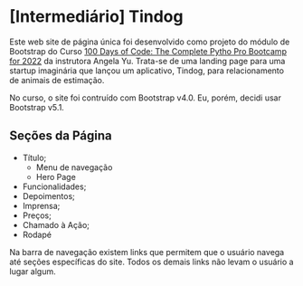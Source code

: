 # [Intermediário] Tindog

Este web site de página única foi desenvolvido como projeto do módulo de Bootstrap do
Curso [100 Days of Code: The Complete Pytho Pro Bootcamp for 2022](https://www.udemy.com/course/100-days-of-code/) da instrutora Angela Yu. Trata-se de uma landing page para uma startup imaginária que lançou um aplicativo, Tindog, para relacionamento de animais de estimação.

No curso, o site foi contruído com Bootstrap v4.0. Eu, porém, decidi usar Bootstrap v5.1.

## Seções da Página

- Título;
  - Menu de navegação
  - Hero Page
- Funcionalidades;
- Depoimentos;
- Imprensa;
- Preços;
- Chamado à Ação;
- Rodapé

Na barra de navegação existem links que permitem que o usuário navega até seções específicas do site. Todos os demais links não levam o usuário a lugar algum.
